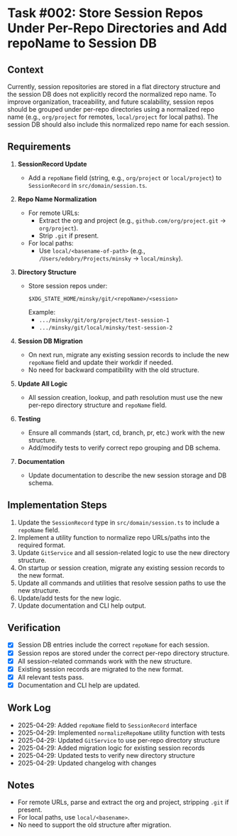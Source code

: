 # Task #002: Store Session Repos Under Per-Repo Directories and Add repoName to Session DB

## Context

Currently, session repositories are stored in a flat directory structure and the session DB does not explicitly record the normalized repo name. To improve organization, traceability, and future scalability, session repos should be grouped under per-repo directories using a normalized repo name (e.g., `org/project` for remotes, `local/project` for local paths). The session DB should also include this normalized repo name for each session.

## Requirements

1. **SessionRecord Update**
   - Add a `repoName` field (string, e.g., `org/project` or `local/project`) to `SessionRecord` in `src/domain/session.ts`.

2. **Repo Name Normalization**
   - For remote URLs:
     - Extract the org and project (e.g., `github.com/org/project.git` → `org/project`).
     - Strip `.git` if present.
   - For local paths:
     - Use `local/<basename-of-path>` (e.g., `/Users/edobry/Projects/minsky` → `local/minsky`).

3. **Directory Structure**
   - Store session repos under:
     ```
     $XDG_STATE_HOME/minsky/git/<repoName>/<session>
     ```
     Example:
     - `.../minsky/git/org/project/test-session-1`
     - `.../minsky/git/local/minsky/test-session-2`

4. **Session DB Migration**
   - On next run, migrate any existing session records to include the new `repoName` field and update their workdir if needed.
   - No need for backward compatibility with the old structure.

5. **Update All Logic**
   - All session creation, lookup, and path resolution must use the new per-repo directory structure and `repoName` field.

6. **Testing**
   - Ensure all commands (start, cd, branch, pr, etc.) work with the new structure.
   - Add/modify tests to verify correct repo grouping and DB schema.

7. **Documentation**
   - Update documentation to describe the new session storage and DB schema.

## Implementation Steps

1. Update the `SessionRecord` type in `src/domain/session.ts` to include a `repoName` field.
2. Implement a utility function to normalize repo URLs/paths into the required format.
3. Update `GitService` and all session-related logic to use the new directory structure.
4. On startup or session creation, migrate any existing session records to the new format.
5. Update all commands and utilities that resolve session paths to use the new structure.
6. Update/add tests for the new logic.
7. Update documentation and CLI help output.

## Verification

- [x] Session DB entries include the correct `repoName` for each session.
- [x] Session repos are stored under the correct per-repo directory structure.
- [x] All session-related commands work with the new structure.
- [x] Existing session records are migrated to the new format.
- [x] All relevant tests pass.
- [x] Documentation and CLI help are updated.

## Work Log
- 2025-04-29: Added `repoName` field to `SessionRecord` interface
- 2025-04-29: Implemented `normalizeRepoName` utility function with tests
- 2025-04-29: Updated `GitService` to use per-repo directory structure
- 2025-04-29: Added migration logic for existing session records
- 2025-04-29: Updated tests to verify new directory structure
- 2025-04-29: Updated changelog with changes

## Notes

- For remote URLs, parse and extract the org and project, stripping `.git` if present.
- For local paths, use `local/<basename>`.
- No need to support the old structure after migration. 
